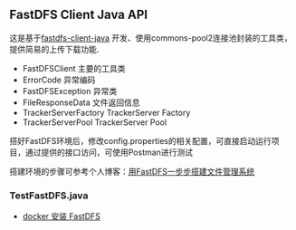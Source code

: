 ## FastDFS Client Java API

这是基于[fastdfs-client-java](https://github.com/happyfish100/fastdfs-client-java)
开发、使用commons-pool2连接池封装的工具类，提供简易的上传下载功能.

* FastDFSClient 主要的工具类
* ErrorCode 异常编码
* FastDFSException 异常类
* FileResponseData 文件返回信息
* TrackerServerFactory TrackerServer Factory
* TrackerServerPool TrackerServer Pool

搭好FastDFS环境后，修改config.properties的相关配置，可直接启动运行项目，通过提供的接口访问，可使用Postman进行测试

搭建环境的步骤可参考个人博客：[用FastDFS一步步搭建文件管理系统](http://www.cnblogs.com/chiangchou/p/fastdfs.html)
### TestFastDFS.java
- [docker 安装 FastDFS](https://blog.csdn.net/weixin_44533129/article/details/105981740)

